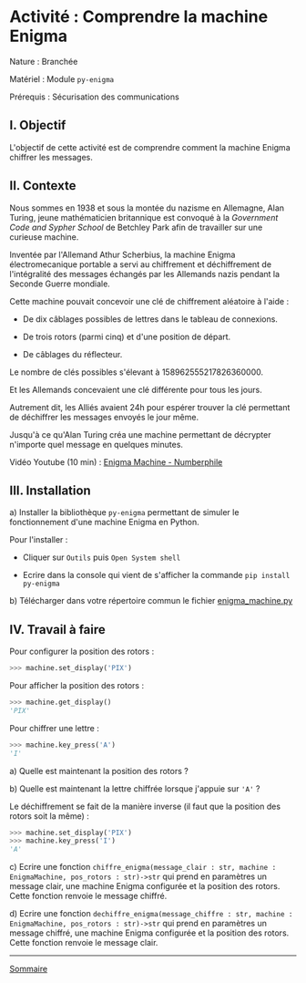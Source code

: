 # Activité : Comprendre la machine Enigma

Nature : Branchée

Matériel : Module `py-enigma`

Prérequis : Sécurisation des communications

## I. Objectif

L'objectif de cette activité est de comprendre comment la machine Enigma chiffrer les messages.

## II. Contexte

Nous sommes en 1938 et sous la montée du nazisme en Allemagne, Alan Turing, jeune mathématicien britannique est convoqué à la *Government Code and Sypher School* de Betchley Park afin de travailler sur une curieuse machine.

Inventée par l'Allemand Athur Scherbius, la machine Enigma électromecanique portable a servi au chiffrement et déchiffrement de l'intégralité des messages échangés par les Allemands nazis pendant la Seconde Guerre mondiale.

Cette machine pouvait concevoir une clé de chiffrement aléatoire à l'aide :

- De dix câblages possibles de lettres dans le tableau de connexions.

- De trois rotors (parmi cinq) et d'une position de départ.

- De câblages du réflecteur.

Le nombre de clés possibles s'élevant à $158 962 555 217 826 360 000$.

Et les Allemands concevaient une clé différente pour tous les jours.

Autrement dit, les Alliés avaient 24h pour espérer trouver la clé permettant de déchiffrer les messages envoyés le jour même.

Jusqu'à ce qu'Alan Turing créa une machine permettant de décrypter n'importe quel message en quelques minutes.

Vidéo Youtube (10 min) : [Enigma Machine  - Numberphile](https://www.youtube.com/watch?v=G2_Q9FoD-oQ)

## III. Installation

a) Installer la bibliothèque ``py-enigma`` permettant de simuler le fonctionnement d'une machine Enigma en Python.

Pour l'installer :

- Cliquer sur ``Outils`` puis ``Open System shell``

- Ecrire dans la console qui vient de s'afficher la commande ``pip install py-enigma``

b) Télécharger dans votre répertoire commun le fichier [enigma_machine.py](./src/enigma_machine.py)

## IV. Travail à faire

Pour configurer la position des rotors :

```python
>>> machine.set_display('PIX')
```

Pour afficher la position des rotors :

```python
>>> machine.get_display()
'PIX'
```

Pour chiffrer une lettre :

```python
>>> machine.key_press('A')
'I'
```

a) Quelle est maintenant la position des rotors ?

b) Quelle est maintenant la lettre chiffrée lorsque j'appuie sur ``'A'`` ?

Le déchiffrement se fait de la manière inverse (il faut que la position des rotors soit la même) :

```python
>>> machine.set_display('PIX')
>>> machine.key_press('I')
'A'
```

c) Ecrire une fonction ``chiffre_enigma(message_clair : str, machine : EnigmaMachine, pos_rotors : str)->str`` qui prend en paramètres un message clair, une machine Enigma configurée et la position des rotors. Cette fonction renvoie le message chiffré.

d) Ecrire une fonction ``dechiffre_enigma(message_chiffre : str, machine : EnigmaMachine, pos_rotors : str)->str`` qui prend en paramètres un message chiffré, une machine Enigma configurée et la position des rotors. Cette fonction renvoie le message clair.

_______________

[Sommaire](./../README.md)